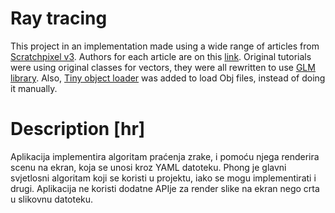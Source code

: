# Ray tracing

This project in an implementation made using a wide range of articles from 
[Scratchpixel v3](https://www.scratchapixel.com/). Authors for each article are on this [link](https://docs.google.com/spreadsheets/d/19ljS9fyrRFchaIn_TF8L2YaZw5p89kFqo6QfTad9Av0/edit?usp=sharing).
Original tutorials were using original classes for vectors, they were all rewritten to use [GLM library](https://glm.g-truc.net/0.9.9/).
Also, [Tiny object loader](https://github.com/tinyobjloader/tinyobjloader) was added to load Obj files, instead of doing it manually.

# Description [hr]
Aplikacija implementira algoritam praćenja zrake, i pomoću njega renderira scenu na ekran, koja se unosi kroz YAML datoteku.
Phong je glavni svjetlosni algoritam koji se koristi u projektu, iako se mogu implementirati i drugi.
Aplikacija ne koristi dodatne APIje za render slike na ekran nego crta u slikovnu datoteku. 
